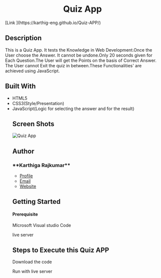 
<h1 align="center">Quiz App</h1>
 [Link ](https://karthig-eng.github.io/Quiz-APP/)
 <h2 >Description</h2>
 <p aligh="justify">This is a Quiz App. It tests the Knowledge in Web Development.Once the User choose the Answer. It cannot be undone.Only 20 seconds given for Each Question.The User will get the Points on the basis of Correct Answer. The User cannot Exit the quiz in between.These Functionalities' are achieved using JavaScript.</p>
 <h2>Built With</h2>
 <ul>
 <li>HTML5</li>
 <li>CSS3(Style/Presentation)</li>
 <li>JavaScript(Logic for selecting the answer and for the result)</li>
<h2>Screen Shots</h2>
 
![Quiz App](https://user-images.githubusercontent.com/72998655/134799145-a5b61967-69ad-4e8e-95d7-377a834b2fe2.png)
<h2>Author</h2>
<h3 >**Karthiga Rajkumar**</h3>

- [Profile](https://github.com/karthig-eng)
- [Email](mailto:karthigaa.rajkumar@gmail.com?subject=Hi% "Hi!")
- [Website]( https://karthig-eng.github.io/Portfolio/ "Welcome")

<h2>Getting Started </h2>
   <h4>Prerequisite </h4>
       <p>MIcrosoft Visual studio Code</p>
       <p>live server<p>
<h2>Steps to Execute this Quiz APP</h2>
 <p>Download the code</p>
       <p>Run with live server</p>
